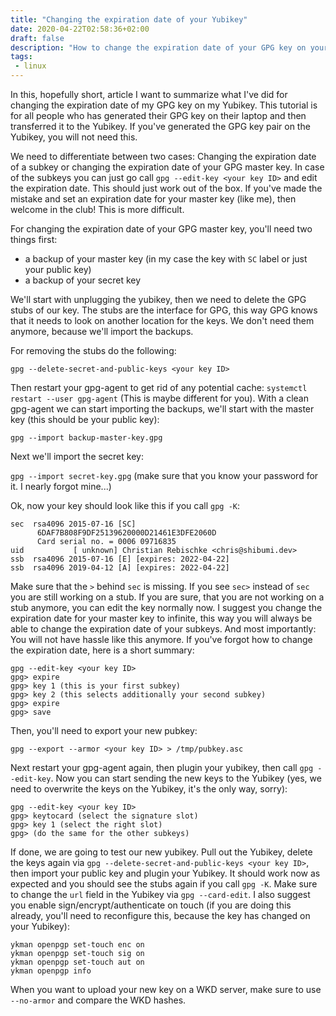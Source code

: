 ```yaml
---
title: "Changing the expiration date of your Yubikey"
date: 2020-04-22T02:58:36+02:00
draft: false
description: "How to change the expiration date of your GPG key on your Yubikey"
tags:
 - linux
---
```


In this, hopefully short, article I want to summarize what I've did for changing the expiration date of my GPG key on my Yubikey.
This tutorial is for all people who has generated their GPG key on their laptop and then transferred it to the Yubikey. If you've
generated the GPG key pair on the Yubikey, you will not need this.


We need to differentiate between two cases: Changing the expiration date of a subkey or changing the expiration date of your GPG master key.
In case of the subkeys you can just go call `gpg --edit-key <your key ID>` and edit the expiration date. This should just work out of the box.
If you've made the mistake and set an expiration date for your master key (like me), then welcome in the club! This is more difficult.

For changing the expiration date of your GPG master key, you'll need two things first:

* a backup of your master key (in my case the key with `SC` label or just your public key)
* a backup of your secret key

We'll start with unplugging the yubikey, then we need to delete the GPG stubs of our key. The stubs are the interface for GPG, this way GPG knows that it needs to look on another location for the keys. We don't need them anymore, because we'll import the backups.

For removing the stubs do the following:

`gpg --delete-secret-and-public-keys <your key ID>`

Then restart your gpg-agent to get rid of any potential cache: `systemctl restart --user gpg-agent` (This is maybe different for you).
With a clean gpg-agent we can start importing the backups, we'll start with the master key (this should be your public key):

`gpg --import backup-master-key.gpg`

Next we'll import the secret key:

`gpg --import secret-key.gpg` (make sure that you know your password for it. I nearly forgot mine...)

Ok, now your key should look like this if you call `gpg -K`:

```
sec  rsa4096 2015-07-16 [SC]
      6DAF7B808F9DF25139620000D21461E3DFE2060D
      Card serial no. = 0006 09716835
uid           [ unknown] Christian Rebischke <chris@shibumi.dev>
ssb  rsa4096 2015-07-16 [E] [expires: 2022-04-22]
ssb  rsa4096 2019-04-12 [A] [expires: 2022-04-22]
```

Make sure that the `>` behind `sec` is missing. If you see `sec>` instead of `sec` you are still working on a stub.
If you are sure, that you are not working on a stub anymore, you can edit the key normally now. I suggest you change the
expiration date for your master key to infinite, this way you will always be able to change the expiration date of your subkeys.
And most importantly: You will not have hassle like this anymore. If you've forgot how to change the expiration date, here is a short summary:

```
gpg --edit-key <your key ID>
gpg> expire
gpg> key 1 (this is your first subkey)
gpg> key 2 (this selects additionally your second subkey)
gpg> expire
gpg> save
```

Then, you'll need to export your new pubkey:

`gpg --export --armor <your key ID> > /tmp/pubkey.asc`

Next restart your gpg-agent again, then plugin your yubikey, then call `gpg --edit-key`. Now you can start sending the new keys to the Yubikey (yes, we need to overwrite the keys on the Yubikey, it's the only way, sorry):

```
gpg --edit-key <your key ID>
gpg> keytocard (select the signature slot)
gpg> key 1 (select the right slot)
gpg> (do the same for the other subkeys)
```

If done, we are going to test our new yubikey. Pull out the Yubikey, delete the keys again via `gpg --delete-secret-and-public-keys <your key ID>`, then import your public key and plugin your Yubikey. It should work now as expected and you should see the stubs again if you call `gpg -K`.
Make sure to change the `url` field in the Yubikey via `gpg --card-edit`. I also suggest you enable sign/encrypt/authenticate on touch (if you are doing this already, you'll need to reconfigure this, because the key has changed on your Yubikey):

```
ykman openpgp set-touch enc on
ykman openpgp set-touch sig on
ykman openpgp set-touch aut on
ykman openpgp info
```

When you want to upload your new key on a WKD server, make sure to use `--no-armor` and compare the WKD hashes.


